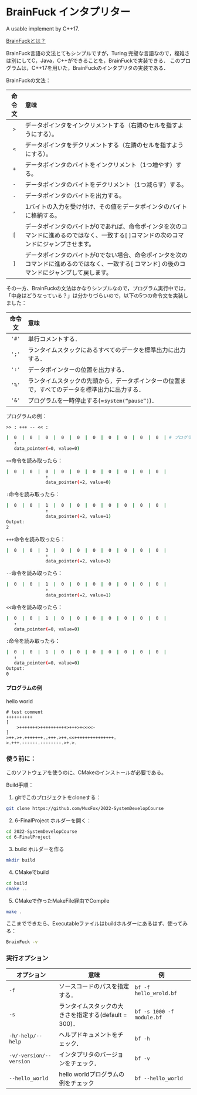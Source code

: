 # BrainFuck インタプリター 
A usable implement by C++17.  

 [BrainFuckとは？](https://en.wikipedia.org/wiki/Brainfuck) 

BrainFuck言語の文法とてもシンプルですが，Turing 完璧な言語なので，複雑さは別にしてC，Java，C++ができることを，BrainFuckで実装できる．
このプログラムは，C++17を用いた，BrainFuckのインタプリタの実装である．

BrainFuckの文法：

| 命令文 | 意味                                                         |
| :----: | :----------------------------------------------------------- |
|  `>`   | データポインタをインクリメントする（右隣のセルを指すようにする）。 |
|  `<`   | データポインタをデクリメントする（左隣のセルを指すようにする）。 |
|  `+`   | データポインタのバイトをインクリメント（1つ増やす）する。    |
|  `-`   | データポインタのバイトをデクリメント（1つ減らす）する。      |
|  `.`   | データポインタのバイトを出力する。                           |
|  `,`   | 1バイトの入力を受け付け、その値をデータポインタのバイトに格納する。 |
|  `[`   | データポインタのバイトが0であれば、命令ポインタを次のコマンドに進めるのではなく、一致する[ ]コマンドの次のコマンドにジャンプさせます。 |
|  `]`   | データポインタのバイトが0でない場合、命令ポインタを次のコマンドに進めるのではなく、一致する[ コマンド] の後のコマンドにジャンプして戻します。 |



その一方、BrainFuckの文法はかなりシンプルなので，プログラム実行中では，「中身はどうなっている？」は分かりづらいので，以下の5つの命令文を実装しました：

| 命令文 | 意味 |
| :----: | :--- |
| `'#'` | 単行コメントする． |
| `';'`  | ランタイムスタックにあるすべてのデータを標準出力に出力する． |
| `':'`  | データポインターの位置を出力する． |
|  `'%'`  | ランタイムスタックの先頭から，データポインターの位置まで，すべてのデータを標準出力に出力する． |
|    `'&'`    | プログラムを一時停止する(=`system(“pause”)`)． |



プログラムの例：

```BrainFuck
>> : +++ -- << :
```

```bash
|  0  |  0  |  0  |  0  |  0  |  0  |  0  |  0  |  0  |  0  | # プログラム開始
   ↑
   data_pointer(=0, value=0)
```

`>>`命令を読み取ったら：

```bash
|  0  |  0  |  0  |  0  |  0  |  0  |  0  |  0  |  0  |  0  |
               ↑
               data_pointer(=2, value=0)
```
`:`命令を読み取ったら：

```bash
|  0  |  0  |  1  |  0  |  0  |  0  |  0  |  0  |  0  |  0  |
               ↑
               data_pointer(=2, value=1)
Output:
2
```

`+++`命令を読み取ったら：

```bash
|  0  |  0  |  3  |  0  |  0  |  0  |  0  |  0  |  0  |  0  |
               ↑
               data_pointer(=2, value=3)
```

`--`命令を読み取ったら：

```bash
|  0  |  0  |  1  |  0  |  0  |  0  |  0  |  0  |  0  |  0  |
               ↑
               data_pointer(=2, value=1)
```

`<<`命令を読み取ったら：

```bash
|  0  |  0  |  1  |  0  |  0  |  0  |  0  |  0  |  0  |  0  |
   ↑
   data_pointer(=0, value=0)
```


`:`命令を読み取ったら：

```bash
|  0  |  0  |  1  |  0  |  0  |  0  |  0  |  0  |  0  |  0  |
   ↑
   data_pointer(=0, value=0)
Output:
0
```

#### プログラムの例

hello world

```BrainFuck
# test comment
++++++++++
[
    >+++++++>++++++++++>+++>+<<<<-
]
>++.>+.+++++++..+++.>++.<<+++++++++++++++.
>.+++.------.--------.>+.>.
```

### 使う前に：

このソフトウェアを使うのに、CMakeのインストールが必要である。

Build手順：
1. gitでこのプロジェクトをcloneする：
```bash
git clone https://github.com/MuxFox/2022-SystemDevelopCourse
```

2. 6-FinalProject ホルダーを開く：
```bash
cd 2022-SystemDevelopCourse
cd 6-FinalProject
```

3. build ホルダーを作る
```bash
mkdir build
```

4. CMakeでbuild
```bash
cd build
cmake ..
```

5. CMakeで作ったMakeFile経由でCompile
```bash
make .
```

ここまでできたら、Executableファイルはbuildホルダーにあるはず、使ってみる：

```bash
BrainFuck -v
```

### 実行オプション

| オプション              | 意味                                                  | 例                         |
| ----------------------- | ----------------------------------------------------- | -------------------------- |
| `-f`                    | ソースコードのパスを指定する．                        | `bf -f hello_wrold.bf`     |
| `-s`                    | ランタイムスタックの大きさを指定する(default = 300)． | `bf -s 1000 -f module.bf ` |
| `-h/-help/--help`       | ヘルプドキュメントをチェック．                        | `bf -h`                    |
| `-v/-version/--version` | インタプリタのバージョンをチェック．                  | `bf -v`                    |
| `--hello_world`         | hello worldプログラムの例をチェック                   | `bf --hello_world`         |

